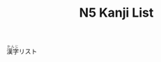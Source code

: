 ﻿---
layout: default
title: N5 Kanji List
parent: <ruby>漢字<rt>かんじ</rt></ruby> Kanji
nav_order: 1
has_children: true
---

<ruby>漢字<rt>かんじ</rt></ruby>リスト
